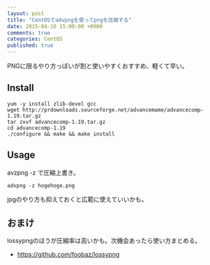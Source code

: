 ```yaml
---
layout: post
title: "CentOSでadvpngを使ってpngを圧縮する"
date: 2015-04-10 15:09:08 +0900
comments: true
categories: CentOS
published: true
---
```


PNGに限るやり方っぽいが割と使いやすくおすすめ、軽くて早い。

## Install

```
yum -y install zlib-devel gcc
wget http://prdownloads.sourceforge.net/advancemame/advancecomp-1.19.tar.gz
tar zxvf advancecomp-1.19.tar.gz
cd advancecomp-1.19
./configure && make && make install
```

## Usage

avzpng -z で圧縮上書き。

```
advpng -z hogehoge.png
```

jpgのやり方も抑えておくと広範に使えていいかも。

## おまけ

lossypngのほうが圧縮率は高いかも。次機会あったら使い方まとめる。

- <https://github.com/foobaz/lossypng>
